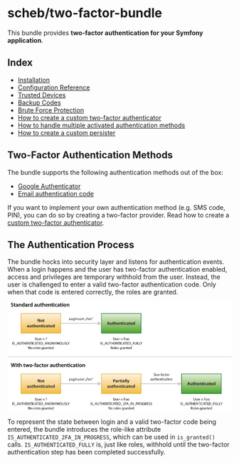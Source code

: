 scheb/two-factor-bundle
=======================

This bundle provides **two-factor authentication for your Symfony application**.

## Index

- [Installation](installation.md)
- [Configuration Reference](configuration.md)
- [Trusted Devices](trusted_device.md)
- [Backup Codes](backup_codes.md)
- [Brute Force Protection](brute_force_protection.md)
- [How to create a custom two-factor authenticator](provider_custom.md)
- [How to handle multiple activated authentication methods](multi_authentication.md)
- [How to create a custom persister](persister.md)

## Two-Factor Authentication Methods

The bundle supports the following authentication methods out of the box:

  - [Google Authenticator](provider_google.md)
  - [Email authentication code](provider_email.md)

If you want to implement your own authentication method (e.g. SMS code, PIN), you can do so by creating a two-factor
provider. Read how to create a [custom two-factor authenticator](provider_custom.md).

## The Authentication Process

The bundle hocks into security layer and listens for authentication events. When a login happens and the user has
two-factor authentication enabled, access and privileges are temporary withhold from the user. Instead, the user is
challenged to enter a valid two-factor authentication code. Only when that code is entered correctly, the roles are
granted.

![Authentication process](authentication-process.png)

To represent the state between login and a valid two-factor code being entered, the bundle introduces the role-like
attribute `IS_AUTHENTICATED_2FA_IN_PROGRESS`, which can be used in `is_granted()` calls. `IS_AUTHENTICATED_FULLY` is,
just like roles, withhold until the two-factor authentication step has been completed successfully.
